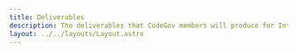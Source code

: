 ```yaml
---
title: Deliverables
description: The deliverables that CodeGov members will produce for Internet Computer replica reviews
layout: ../../layouts/Layout.astro
---
```

